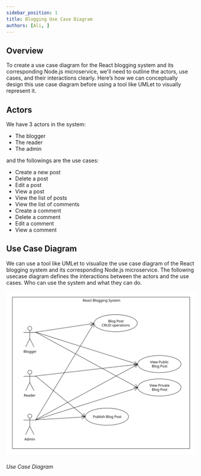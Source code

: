 ```yaml
---
sidebar_position: 1
title: Blogging Use Case Diagram
authors: [Ali, ]
---
```


## Overview

To create a use case diagram for the React blogging system and its corresponding Node.js microservice, we'll need to outline the actors, use cases, and their interactions clearly. Here’s how we can conceptually design this use case diagram before using a tool like UMLet to visually represent it.

## Actors

We have 3 actors in the system:

- The blogger
- The reader
- The admin

and the followings are the use cases:

- Create a new post
- Delete a post
- Edit a post
- View a post
- View the list of posts
- View the list of comments
- Create a comment
- Delete a comment
- Edit a comment
- View a comment

## Use Case Diagram

We can use a tool like UMLet to visualize the use case diagram of the React blogging system and its corresponding Node.js microservice.
The following usecase diagram defines the interactions between the actors and the use cases. Who can use the system and what they can do.

<p class="text-center">

![Use Case Diagram](./uml_usecases_blogging.svg 'Use Case Diagram')

<h6 > Use Case Diagram </h6>

</p>
